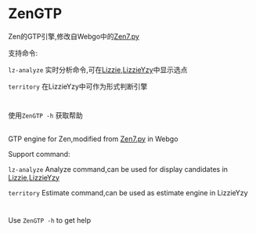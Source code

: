 # ZenGTP #

Zen的GTP引擎,修改自Webgo中的[Zen7.py](https://github.com/zliu1022/Webgo/blob/master/svr/Zen7.py)

支持命令:

`lz-analyze` 实时分析命令,可在[Lizzie](https://github.com/featurecat/lizzie),[LizzieYzy](https://github.com/yzyray/lizzieyzy)中显示选点 

`territory` 在LizzieYzy中可作为形式判断引擎

#

使用`ZenGTP -h` 获取帮助

##

GTP engine for Zen,modified from [Zen7.py](https://github.com/zliu1022/Webgo/blob/master/svr/Zen7.py) in Webgo

Support command:

`lz-analyze` Analyze command,can be used for display candidates in [Lizzie](https://github.com/featurecat/lizzie),[LizzieYzy](https://github.com/yzyray/lizzieyzy)

`territory` Estimate command,can be used as estimate engine in LizzieYzy

#

Use `ZenGTP -h` to get help
